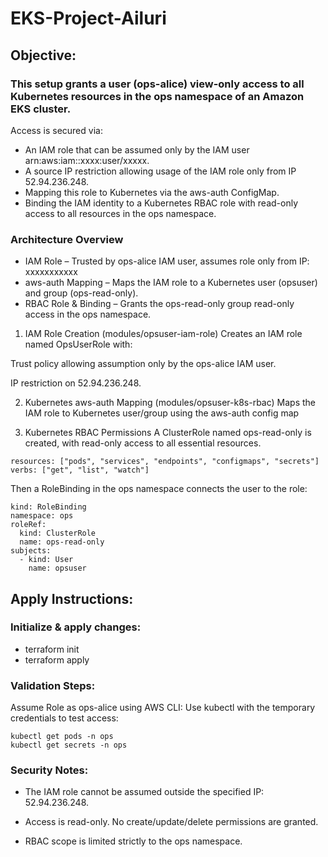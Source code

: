 # EKS-Project-Ailuri

## Objective:

### This setup grants a user (ops-alice) view-only access to all Kubernetes resources in the ops namespace of an Amazon EKS cluster. 
Access is secured via:

- An IAM role that can be assumed only by the IAM user arn:aws:iam::xxxx:user/xxxxx.
- A source IP restriction allowing usage of the IAM role only from IP 52.94.236.248.
- Mapping this role to Kubernetes via the aws-auth ConfigMap.
- Binding the IAM identity to a Kubernetes RBAC role with read-only access to all resources in the ops namespace.

### Architecture Overview

- IAM Role – Trusted by ops-alice IAM user, assumes role only from IP: xxxxxxxxxxx
- aws-auth Mapping – Maps the IAM role to a Kubernetes user (opsuser) and group (ops-read-only).
- RBAC Role & Binding – Grants the ops-read-only group read-only access in the ops namespace.

1. IAM Role Creation (modules/opsuser-iam-role)
Creates an IAM role named OpsUserRole with:

Trust policy allowing assumption only by the ops-alice IAM user.

IP restriction on 52.94.236.248.

2. Kubernetes aws-auth Mapping (modules/opsuser-k8s-rbac)
Maps the IAM role to Kubernetes user/group using the aws-auth config map

3. Kubernetes RBAC Permissions
A ClusterRole named ops-read-only is created, with read-only access to all essential resources.

```
resources: ["pods", "services", "endpoints", "configmaps", "secrets"]
verbs: ["get", "list", "watch"]
```

Then a RoleBinding in the ops namespace connects the user to the role:

```
kind: RoleBinding
namespace: ops
roleRef:
  kind: ClusterRole
  name: ops-read-only
subjects:
  - kind: User
    name: opsuser
```

## Apply Instructions:

### Initialize & apply changes:

- terraform init
- terraform apply

### Validation Steps:

Assume Role as ops-alice using AWS CLI:
Use kubectl with the temporary credentials to test access:

```
kubectl get pods -n ops
kubectl get secrets -n ops
```

### Security Notes:

- The IAM role cannot be assumed outside the specified IP: 52.94.236.248.

- Access is read-only. No create/update/delete permissions are granted.

- RBAC scope is limited strictly to the ops namespace.


